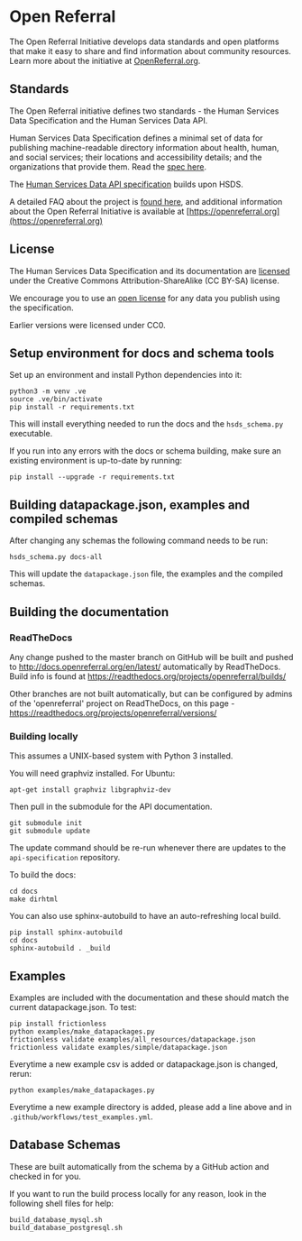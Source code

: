 # Open Referral

The Open Referral Initiative develops data standards and open platforms that make it easy to share and find information about community resources. Learn more about the initiative at [OpenReferral.org](https://openreferral.org).

## Standards

The Open Referral initiative defines two standards - the Human Services Data Specification and the Human Services Data API. 

Human Services Data Specification defines a minimal set of data for publishing machine-readable directory information about health, human, and social services; their locations and accessibility details; and the organizations that provide them. Read the [spec here](https://docs.openreferral.org).

The [Human Services Data API specification](https://github.com/openreferral/api-specification) builds upon HSDS. 

A detailed FAQ about the project is [found here](http://docs.openreferral.org/en/latest/faq), and additional information about the Open Referral Initiative is available at [https://openreferral.org](https://openreferral.org)

## License

The Human Services Data Specification and its documentation are [licensed](LICENSE) under the Creative Commons Attribution-ShareAlike (CC BY-SA) license.

We encourage you to use an [open license](http://licenses.opendefinition.org/) for any data you publish using the specification. 

Earlier versions were licensed under CC0.

## Setup environment for docs and schema tools

Set up an environment and install Python dependencies into it:

```
python3 -m venv .ve    
source .ve/bin/activate
pip install -r requirements.txt
```

This will install everything needed to run the docs and the `hsds_schema.py` executable.

If you run into any errors with the docs or schema building, make sure an existing environment is up-to-date by running:

```
pip install --upgrade -r requirements.txt
```

## Building datapackage.json, examples and compiled schemas

After changing any schemas the following command needs to be run:

```
hsds_schema.py docs-all
```

This will update the `datapackage.json` file, the examples and the compiled schemas.


## Building the documentation

### ReadTheDocs

Any change pushed to the master branch on GitHub will be built and pushed to http://docs.openreferral.org/en/latest/ automatically by ReadTheDocs. Build info is found at https://readthedocs.org/projects/openreferral/builds/

Other branches are not built automatically, but can be configured by admins of the 'openreferral' project on ReadTheDocs, on this page - https://readthedocs.org/projects/openreferral/versions/

### Building locally

This assumes a UNIX-based system with Python 3 installed.

You will need graphviz installed. For Ubuntu:

```
apt-get install graphviz libgraphviz-dev
```

Then pull in the submodule for the API documentation. 

```
git submodule init
git submodule update
```

The update command should be re-run whenever there are updates to the `api-specification` repository. 

To build the docs:

```
cd docs
make dirhtml
```

You can also use sphinx-autobuild to have an auto-refreshing local build.

```
pip install sphinx-autobuild
cd docs
sphinx-autobuild . _build
```

## Examples

Examples are included with the documentation and these should match the current datapackage.json. To test:

    pip install frictionless
    python examples/make_datapackages.py
    frictionless validate examples/all_resources/datapackage.json
    frictionless validate examples/simple/datapackage.json

Everytime a new example csv is added or datapackage.json is changed, rerun:

    python examples/make_datapackages.py

Everytime a new example directory is added, please add a line above and in `.github/workflows/test_examples.yml`.

## Database Schemas

These are built automatically from the schema by a GitHub action and checked in for you.

If you want to run the build process locally for any reason, look in the following shell files for help:

    build_database_mysql.sh
    build_database_postgresql.sh

